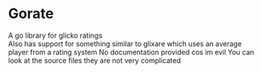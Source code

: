 # Gorate
A go library for glicko ratings  
Also has support for something similar to glixare which uses an average player from a rating system
No documentation provided cos im evil
You can look at the source files they are not very complicated